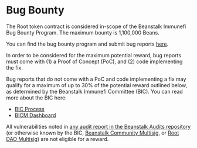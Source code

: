 # Bug Bounty

The Root token contract is considered in-scope of the Beanstalk Immunefi Bug Bounty Program. The maximum bounty is 1,100,000 Beans.

You can find the bug bounty program and submit bug reports [here](https://immunefi.com/bounty/beanstalk).

In order to be considered for the maximum potential reward, bug reports must come with (1) a Proof of Concept (PoC), and (2) code implementing the fix.

Bug reports that do not come with a PoC and code implementing a fix may qualify for a maximum of up to 30% of the potential reward outlined below, as determined by the Beanstalk Immunefi Committee (BIC). You can read more about the BIC here:

* [BIC Process](https://docs.bean.money/almanac/governance/beanstalk/bic-process)
* [BICM Dashboard](https://docs.bean.money/almanac/governance/beanstalk/bicm-dashboard)

All vulnerabilities noted in [any audit report in the Beanstalk Audits repository](https://github.com/BeanstalkFarms/Beanstalk-Audits) (or otherwise known by the BIC, [Beanstalk Community Multisig](https://docs.bean.money/almanac/governance/beanstalk/bcm-dashboard), or [Root DAO Multisig](../governance/root-token/rdm-dashboard.md)) are not eligible for a reward.

